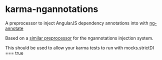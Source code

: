 # karma-ngannotations

A preprocessor to inject AngularJS dependency annotations into with [ng-annotate](https://github.com/olov/ng-annotate)

Based on a [similar preprocessor](https://github.com/darlanalves/karma-ngannotations-preprocessor) for the ngannotations injection system. 

This should be used to allow your karma tests to run with mocks.strictDI === true